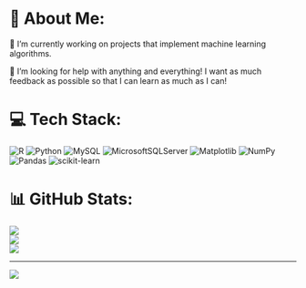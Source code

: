 # 💫 About Me:

🔭 I’m currently working on projects that implement machine learning algorithms.
 

🤝 I’m looking for help with anything and everything! I want as much feedback as possible so that I can learn as much as I can! 

# 💻 Tech Stack:
![R](https://img.shields.io/badge/r-%23276DC3.svg?style=for-the-badge&logo=r&logoColor=white) ![Python](https://img.shields.io/badge/python-3670A0?style=for-the-badge&logo=python&logoColor=ffdd54) ![MySQL](https://img.shields.io/badge/mysql-4479A1.svg?style=for-the-badge&logo=mysql&logoColor=white) ![MicrosoftSQLServer](https://img.shields.io/badge/Microsoft%20SQL%20Server-CC2927?style=for-the-badge&logo=microsoft%20sql%20server&logoColor=white) ![Matplotlib](https://img.shields.io/badge/Matplotlib-%23ffffff.svg?style=for-the-badge&logo=Matplotlib&logoColor=black) ![NumPy](https://img.shields.io/badge/numpy-%23013243.svg?style=for-the-badge&logo=numpy&logoColor=white) ![Pandas](https://img.shields.io/badge/pandas-%23150458.svg?style=for-the-badge&logo=pandas&logoColor=white) ![scikit-learn](https://img.shields.io/badge/scikit--learn-%23F7931E.svg?style=for-the-badge&logo=scikit-learn&logoColor=white)
# 📊 GitHub Stats:
![](https://github-readme-stats.vercel.app/api?username=zkontor&theme=dark&hide_border=false&include_all_commits=true&count_private=false)<br/>
![](https://nirzak-streak-stats.vercel.app/?user=zkontor&theme=dark&hide_border=false)<br/>
![](https://github-readme-stats.vercel.app/api/top-langs/?username=zkontor&theme=dark&hide_border=false&include_all_commits=true&count_private=false&layout=compact)


---
[![](https://visitcount.itsvg.in/api?id=zkontor&icon=0&color=0)](https://visitcount.itsvg.in)

